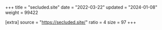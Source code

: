 +++
title = "secluded.site"
date = "2022-03-22"
updated = "2024-01-08"
weight = 99422

[extra]
source = "https://secluded.site/"
ratio = 4
size = 97
+++
